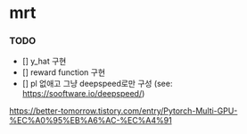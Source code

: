# mrt

### TODO

- [] y_hat 구현
- [] reward function 구현
- [] pl 없애고 그냥 deepspeed로만 구성 (see: https://sooftware.io/deepspeed/)

https://better-tomorrow.tistory.com/entry/Pytorch-Multi-GPU-%EC%A0%95%EB%A6%AC-%EC%A4%91